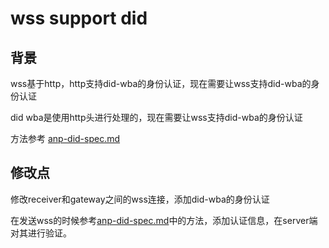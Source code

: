 # wss support did

## 背景

wss基于http，http支持did-wba的身份认证，现在需要让wss支持did-wba的身份认证

did wba是使用http头进行处理的，现在需要让wss支持did-wba的身份认证

方法参考 [anp-did-spec.md](./anp-did-spec.md)

## 修改点

修改receiver和gateway之间的wss连接，添加did-wba的身份认证

在发送wss的时候参考[anp-did-spec.md](./anp-did-spec.md)中的方法，添加认证信息，在server端对其进行验证。
